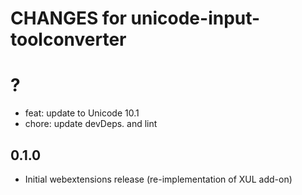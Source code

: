 # CHANGES for unicode-input-toolconverter

# ?

- feat: update to Unicode 10.1
- chore: update devDeps. and lint

## 0.1.0

- Initial webextensions release (re-implementation of XUL add-on)
